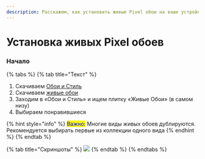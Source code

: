 ```yaml
---
description: Расскажем, как установить живые Pixel обои на ваше устройство.
---
```


# Установка живых Pixel обоев

### Начало

{% tabs %}
{% tab title="Текст" %}
1. Скачиваем [Обои и Стиль](https://play.google.com/store/apps/details?id=com.google.android.apps.wallpaper)
2. Скачиваем [живые обои](https://github.com/i1Last/ru-laib/raw/main/.gitbook/assets/Pixel\_Wallpapers\_2020.apk)
3. Заходим в «Обои и Стиль» и ищем плитку «Живые Обои» (в самом низу)
4. Выбираем понравившиеся

{% hint style="info" %}
<mark style="color:blue;">Важно:</mark> Многие виды живых обоев дублируются. Рекомендуется выбирать первые из коллекции одного вида
{% endhint %}
{% endtab %}

{% tab title="Скриншоты" %}
![](https://telegra.ph/file/ef450a6362a68dbe6acce.jpg)
{% endtab %}
{% endtabs %}
